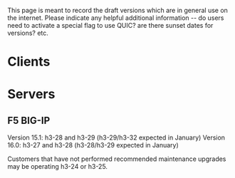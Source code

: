 This page is meant to record the draft versions which are in general use on the internet. Please indicate any helpful additional information -- do users need to activate a special flag to use QUIC? are there sunset dates for versions? etc.

# Clients

# Servers

## F5 BIG-IP
Version 15.1: h3-28 and h3-29 (h3-29/h3-32 expected in January)
Version 16.0: h3-27 and h3-28 (h3-28/h3-29 expected in January)

Customers that have not performed recommended maintenance upgrades may be operating h3-24 or h3-25.

